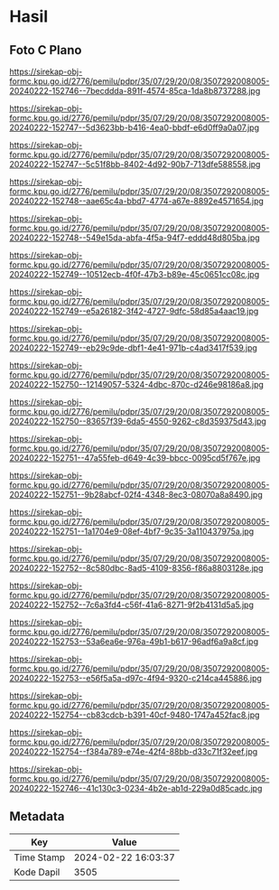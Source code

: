 # Hasil

## Foto C Plano

https://sirekap-obj-formc.kpu.go.id/2776/pemilu/pdpr/35/07/29/20/08/3507292008005-20240222-152746--7becddda-891f-4574-85ca-1da8b8737288.jpg

https://sirekap-obj-formc.kpu.go.id/2776/pemilu/pdpr/35/07/29/20/08/3507292008005-20240222-152747--5d3623bb-b416-4ea0-bbdf-e6d0ff9a0a07.jpg

https://sirekap-obj-formc.kpu.go.id/2776/pemilu/pdpr/35/07/29/20/08/3507292008005-20240222-152747--5c51f8bb-8402-4d92-90b7-713dfe588558.jpg

https://sirekap-obj-formc.kpu.go.id/2776/pemilu/pdpr/35/07/29/20/08/3507292008005-20240222-152748--aae65c4a-bbd7-4774-a67e-8892e4571654.jpg

https://sirekap-obj-formc.kpu.go.id/2776/pemilu/pdpr/35/07/29/20/08/3507292008005-20240222-152748--549e15da-abfa-4f5a-94f7-eddd48d805ba.jpg

https://sirekap-obj-formc.kpu.go.id/2776/pemilu/pdpr/35/07/29/20/08/3507292008005-20240222-152749--10512ecb-4f0f-47b3-b89e-45c0651cc08c.jpg

https://sirekap-obj-formc.kpu.go.id/2776/pemilu/pdpr/35/07/29/20/08/3507292008005-20240222-152749--e5a26182-3f42-4727-9dfc-58d85a4aac19.jpg

https://sirekap-obj-formc.kpu.go.id/2776/pemilu/pdpr/35/07/29/20/08/3507292008005-20240222-152749--eb29c9de-dbf1-4e41-971b-c4ad3417f539.jpg

https://sirekap-obj-formc.kpu.go.id/2776/pemilu/pdpr/35/07/29/20/08/3507292008005-20240222-152750--12149057-5324-4dbc-870c-d246e98186a8.jpg

https://sirekap-obj-formc.kpu.go.id/2776/pemilu/pdpr/35/07/29/20/08/3507292008005-20240222-152750--83657f39-6da5-4550-9262-c8d359375d43.jpg

https://sirekap-obj-formc.kpu.go.id/2776/pemilu/pdpr/35/07/29/20/08/3507292008005-20240222-152751--47a55feb-d649-4c39-bbcc-0095cd5f767e.jpg

https://sirekap-obj-formc.kpu.go.id/2776/pemilu/pdpr/35/07/29/20/08/3507292008005-20240222-152751--9b28abcf-02f4-4348-8ec3-08070a8a8490.jpg

https://sirekap-obj-formc.kpu.go.id/2776/pemilu/pdpr/35/07/29/20/08/3507292008005-20240222-152751--1a1704e9-08ef-4bf7-9c35-3a110437975a.jpg

https://sirekap-obj-formc.kpu.go.id/2776/pemilu/pdpr/35/07/29/20/08/3507292008005-20240222-152752--8c580dbc-8ad5-4109-8356-f86a8803128e.jpg

https://sirekap-obj-formc.kpu.go.id/2776/pemilu/pdpr/35/07/29/20/08/3507292008005-20240222-152752--7c6a3fd4-c56f-41a6-8271-9f2b4131d5a5.jpg

https://sirekap-obj-formc.kpu.go.id/2776/pemilu/pdpr/35/07/29/20/08/3507292008005-20240222-152753--53a6ea6e-976a-49b1-b617-96adf6a9a8cf.jpg

https://sirekap-obj-formc.kpu.go.id/2776/pemilu/pdpr/35/07/29/20/08/3507292008005-20240222-152753--e56f5a5a-d97c-4f94-9320-c214ca445886.jpg

https://sirekap-obj-formc.kpu.go.id/2776/pemilu/pdpr/35/07/29/20/08/3507292008005-20240222-152754--cb83cdcb-b391-40cf-9480-1747a452fac8.jpg

https://sirekap-obj-formc.kpu.go.id/2776/pemilu/pdpr/35/07/29/20/08/3507292008005-20240222-152754--f384a789-e74e-42f4-88bb-d33c71f32eef.jpg

https://sirekap-obj-formc.kpu.go.id/2776/pemilu/pdpr/35/07/29/20/08/3507292008005-20240222-152746--41c130c3-0234-4b2e-ab1d-229a0d85cadc.jpg


## Metadata

| Key        | Value               |
| ---------- | ------------------- |
| Time Stamp | 2024-02-22 16:03:37 |
| Kode Dapil | 3505                |



